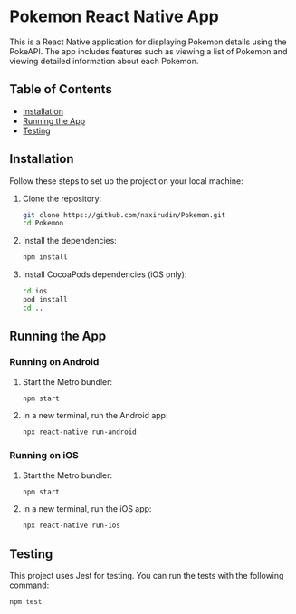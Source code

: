 # Pokemon React Native App

This is a React Native application for displaying Pokemon details using the PokeAPI. The app includes features such as viewing a list of Pokemon and viewing detailed information about each Pokemon.

## Table of Contents

- [Installation](#installation)
- [Running the App](#running-the-app)
- [Testing](#testing)


## Installation

Follow these steps to set up the project on your local machine:

1. Clone the repository:

    ```sh
    git clone https://github.com/naxirudin/Pokemon.git
    cd Pokemon
    ```

2. Install the dependencies:

    ```sh
    npm install
    ```

3. Install CocoaPods dependencies (iOS only):

    ```sh
    cd ios
    pod install
    cd ..
    ```

## Running the App

### Running on Android

1. Start the Metro bundler:

    ```sh
    npm start
    ```

2. In a new terminal, run the Android app:

    ```sh
    npx react-native run-android
    ```

### Running on iOS

1. Start the Metro bundler:

    ```sh
    npm start
    ```

2. In a new terminal, run the iOS app:

    ```sh
    npx react-native run-ios
    ```

## Testing

This project uses Jest for testing. You can run the tests with the following command:

```sh
npm test
